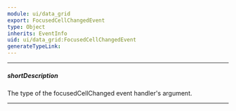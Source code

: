 ```yaml
---
module: ui/data_grid
export: FocusedCellChangedEvent
type: Object
inherits: EventInfo
uid: ui/data_grid:FocusedCellChangedEvent
generateTypeLink: 
---
```

---
##### shortDescription
The type of the focusedCellChanged event handler's argument.

---
<!-- Description goes here -->